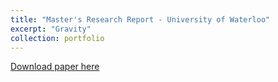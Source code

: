 ```yaml
---
title: "Master's Research Report - University of Waterloo"
excerpt: "Gravity"
collection: portfolio
---
```


[Download paper here](http://JPMastrogiacomo.github.io/files/JPMResearchReport.pdf)
